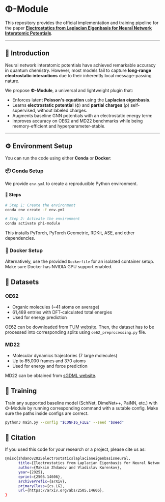 # Φ-Module

This repository provides the official implementation and training pipeline for the paper [**Electrostatics from Laplacian Eigenbasis for Neural Network Interatomic Potentials**](https://arxiv.org/pdf/2505.14606).

---

## 🌌 Introduction

Neural network interatomic potentials have achieved remarkable accuracy in quantum chemistry. However, most models fail to capture **long-range electrostatic interactions** due to their inherently local message-passing nature.

We propose **Φ-Module**, a universal and lightweight plugin that:

- Enforces latent **Poisson's equation** using the **Laplacian eigenbasis**.
- Learns **electrostatic potential** (ϕ) and **partial charges** (ρ) self-supervised, without labeled charges.
- Augments baseline GNN potentials with an electrostatic energy term:
- Improves accuracy on OE62 and MD22 benchmarks while being memory-efficient and hyperparameter-stable.

---

## ⚙️ Environment Setup

You can run the code using either **Conda** or **Docker**:

### 📦 Conda Setup

We provide `env.yml` to create a reproducible Python environment.

#### 🔧 Steps

```bash
# Step 1: Create the environment
conda env create -f env.yml

# Step 2: Activate the environment
conda activate phi-module
```

This installs PyTorch, PyTorch Geometric, RDKit, ASE, and other dependencies.

### 🐳 Docker Setup

Alternatively, use the provided `Dockerfile` for an isolated container setup. Make sure Docker has NVIDIA GPU support enabled.

## 📁 Datasets

### OE62

- Organic molecules (~41 atoms on average)
- 61,489 entries with DFT-calculated total energies
- Used for energy prediction

OE62 can be downloaded from [TUM website]((https://mediatum.ub.tum.de/1507656)). Then, the dataset has to be processed into corresponding splits using `oe62_preprocessing.py` file.

### MD22

- Molecular dynamics trajectories (7 large molecules)
- Up to 85,000 frames and 370 atoms
- Used for energy and force prediction

MD22 can be obtained from [sGDML website](http://docs.sgdml.org/datasets.html).

## 🚀 Training

Train any supported baseline model (SchNet, DimeNet++, PaiNN, etc.) with Φ-Module by running corresponding command with a sutable config. 
Make sure the paths inside configs are correct.

```bash
python3 main.py --config "$CONFIG_FILE" --seed "$seed"
```

## 📝 Citation

If you used this code for your research or a project, please cite us as:

```bash
@misc{zhdanov2025electrostaticslaplacianeigenbasisneural,
      title={Electrostatics from Laplacian Eigenbasis for Neural Network Interatomic Potentials}, 
      author={Maksim Zhdanov and Vladislav Kurenkov},
      year={2025},
      eprint={2505.14606},
      archivePrefix={arXiv},
      primaryClass={cs.LG},
      url={https://arxiv.org/abs/2505.14606}, 
}
```




